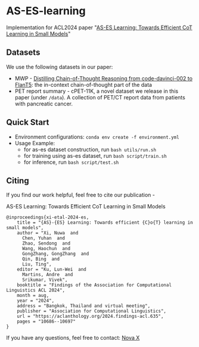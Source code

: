 # AS-ES-learning
Implementation for ACL2024 paper "[AS-ES Learning: Towards Efficient CoT Learning in Small Models](https://aclanthology.org/2024.findings-acl.635/)"

## Datasets
We use the following datasets in our paper:
* MWP - [Distilling Chain-of-Thought Reasoning from code-davinci-002 to FlanT5](https://github.com/FranxYao/FlanT5-CoT-Specialization): the in-context chain-of-thought part of the data
* PET report summary - cPET-11K, a novel dataset we release in this paper (under `/data`). A collection of PET/CT report data from patients with pancreatic cancer.

## Quick Start
* Environment configurations: `conda env create -f environment.yml`
* Usage Example:
  * for as-es dataset construction, run `bash utils/run.sh`
  * for training using as-es dataset, run `bash script/train.sh`
  * for inference, run `bash script/test.sh`  

## Citing
If you find our work helpful, feel free to cite our publication -

AS-ES Learning: Towards Efficient CoT Learning in Small Models

```
@inproceedings{xi-etal-2024-es,
    title = "{AS}-{ES} Learning: Towards efficient {C}o{T} learning in small models",
    author = "Xi, Nuwa  and
      Chen, Yuhan  and
      Zhao, Sendong  and
      Wang, Haochun  and
      GongZhang, GongZhang  and
      Qin, Bing  and
      Liu, Ting",
    editor = "Ku, Lun-Wei  and
      Martins, Andre  and
      Srikumar, Vivek",
    booktitle = "Findings of the Association for Computational Linguistics ACL 2024",
    month = aug,
    year = "2024",
    address = "Bangkok, Thailand and virtual meeting",
    publisher = "Association for Computational Linguistics",
    url = "https://aclanthology.org/2024.findings-acl.635",
    pages = "10686--10697"
}
```
If you have any questions, feel free to contact: [Nova X](mailto:nwxi@ir.hit.edu.cn)
